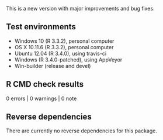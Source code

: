 This is a new version with major improvements and bug fixes.

## Test environments

* Windows 10 (R 3.3.2), personal computer
* OS X 10.11.6 (R 3.3.2), personal computer
* Ubuntu 12.04 (R 3.4.0), using travis-ci
* Windows (R 3.4.0-patched), using AppVeyor
* Win-builder (release and devel)

## R CMD check results

0 errors | 0 warnings | 0 note

## Reverse dependencies

There are currently no reverse dependencies for this package.
